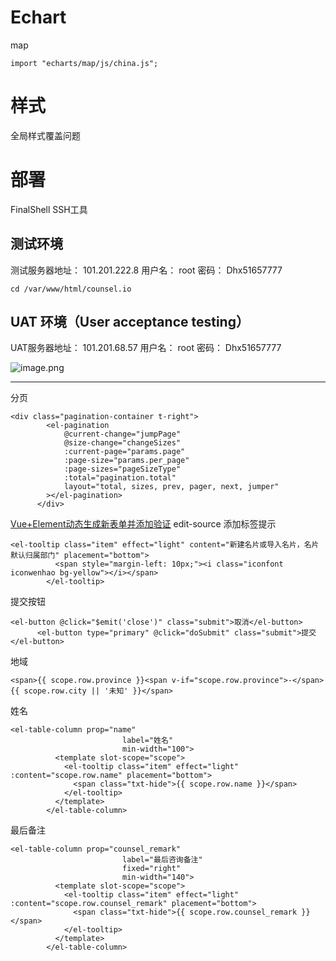 # Echart
map 
```
import "echarts/map/js/china.js";
```
# 样式
全局样式覆盖问题
# 部署
FinalShell SSH工具
## 测试环境
测试服务器地址： 101.201.222.8 
用户名： root 
密码： Dhx51657777 
```
cd /var/www/html/counsel.io
```
## UAT 环境（User acceptance testing）
UAT服务器地址： 101.201.68.57
用户名： root 
密码： Dhx51657777 

![image.png](https://upload-images.jianshu.io/upload_images/7094266-664f533637e301bd.png?imageMogr2/auto-orient/strip%7CimageView2/2/w/1240)

---
分页
```
<div class="pagination-container t-right">
        <el-pagination
            @current-change="jumpPage"
            @size-change="changeSizes"
            :current-page="params.page"
            :page-size="params.per_page"
            :page-sizes="pageSizeType"
            :total="pagination.total"
            layout="total, sizes, prev, pager, next, jumper"
        ></el-pagination>
      </div>
```
[Vue+Element动态生成新表单并添加验证](https://blog.csdn.net/m0_37036014/article/details/84104903)
edit-source 添加标签提示
```
<el-tooltip class="item" effect="light" content="新建名片或导入名片，名片默认归属部门" placement="bottom">
          <span style="margin-left: 10px;"><i class="iconfont iconwenhao bg-yellow"></i></span>
        </el-tooltip>
```
提交按钮
```
<el-button @click="$emit('close')" class="submit">取消</el-button>
      <el-button type="primary" @click="doSubmit" class="submit">提交</el-button>
```
地域
```
<span>{{ scope.row.province }}<span v-if="scope.row.province">-</span>{{ scope.row.city || '未知' }}</span>
```
姓名
```
<el-table-column prop="name"
                         label="姓名"
                         min-width="100">
          <template slot-scope="scope">
            <el-tooltip class="item" effect="light" :content="scope.row.name" placement="bottom">
              <span class="txt-hide">{{ scope.row.name }}</span>
            </el-tooltip>
          </template>
        </el-table-column>
```
最后备注
```
<el-table-column prop="counsel_remark"
                         label="最后咨询备注"
                         fixed="right"
                         min-width="140">
          <template slot-scope="scope">
            <el-tooltip class="item" effect="light" :content="scope.row.counsel_remark" placement="bottom">
              <span class="txt-hide">{{ scope.row.counsel_remark }}</span>
            </el-tooltip>
          </template>
        </el-table-column>
```
